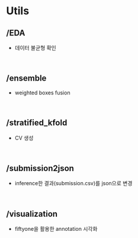 # Utils

## /EDA
- 데이터 불균형 확인

</br>

## /ensemble
- weighted boxes fusion

</br>


## /stratified_kfold
- CV 생성

</br>

## /submission2json
- inference한 결과(submission.csv)를 json으로 변경

</br>


## /visualization
- fiftyone을 활용한 annotation 시각화